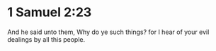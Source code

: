 # 1 Samuel 2:23

And he said unto them, Why do ye such things? for I hear of your evil dealings by all this people.